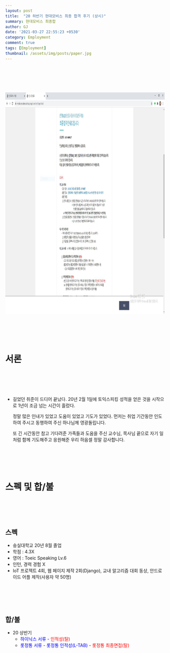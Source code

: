 ```yaml
---
layout: post
title:  "20 하반기 현대모비스 최종 합격 후기 (상시)"
summary: 현대모비스 최종합
author: GJ
date: '2021-03-27 22:55:23 +0530'
category: Employment
comment: true
tags: [Employment]
thumbnail: /assets/img/posts/paper.jpg
---
```


#  　

<img src="./md-images/result.JPG" height = "700" width="1000">


#  　

#  서론

#  　

* 길었던 취준이 드디어 끝났다. 20년 2월 1일에 토익스피킹 성적을 얻은 것을 시작으로 1년이 조금 넘는 시간이 흘렀다.

  정말 많은 인내가 있었고 도움이 있었고 기도가 있었다. 먼저는 취업 기간동안 인도하여 주시고 동행하여 주신 하나님께 영광돌립니다.

  또 긴 시간동안 참고 기다려준 가족들과 도움을 주신 교수님, 목사님 끝으로 자기 일처럼 함께 기도해주고 응원해준 우리 하음셀 정말 감사합니다.
  
#  　

# 스펙 및 합/불

#  　

## 스펙

* 숭실대학교 20년 8월 졸업
* 학점 : 4.3X
* 영어 : Toeic Speaking Lv.6
* 인턴, 경력 경험 X
* IoT 프로젝트 4회, 웹 페이지 제작 2회(Django), 교내 알고리즘 대회 동상, 안드로이드 어플 제작(사용자 약 50명)

#  　

## 합/불

* 20 상반기
  * <span style="color:blue">하이닉스 서류 - <span style="color:red">인적성(탈)</span>
  * <span style="color:blue">롯정통 서류</span> - <span style="color:blue">롯정통 인적성(L-TAB)</span> - <span style="color:red">롯정통 최종면접(탈)</span>


